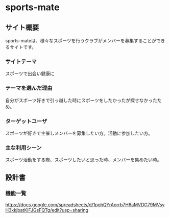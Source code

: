 # sports-mate

## サイト概要
sports-mateは、様々なスポーツを行うクラブがメンバーを募集することができるサイトです。

### サイトテーマ
スポーツで出会い健康に

### テーマを選んだ理由
自分がスポーツ好きで引っ越した時にスポーツをしたかったが探せなかったため。

### ターゲットユーザ
スポーツが好きで主催しメンバーを募集したい方。活動に参加したい方。

### 主な利用シーン
スポーツ活動をする際、スポーツしたいと思った時、メンバーを集めたい時。

## 設計書

### 機能一覧
<https://docs.google.com/spreadsheets/d/1pohQYrAorrb7H6aMVDG79MVsyH3kkjbatKiFJGsFQTg/edit?usp=sharing>
